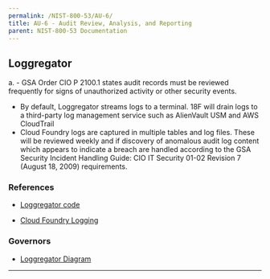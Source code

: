 ```yaml
---
permalink: /NIST-800-53/AU-6/
title: AU-6 - Audit Review, Analysis, and Reporting
parent: NIST-800-53 Documentation
---
```


## Loggregator
a. - GSA Order CIO P 2100.1 states audit records must be reviewed frequently for signs of unauthorized activity or other security events.
- By default, Loggregator streams logs to a terminal. 18F will drain logs to a third-party log management service such as AlienVault USM and AWS CloudTrail 
- Cloud Foundry logs are captured in multiple tables and log files.  These will be reviewed weekly and if discovery of anomalous audit log content which appears to indicate a breach are handled according to the GSA Security Incident Handling Guide: CIO IT Security 01-02 Revision 7 (August 18, 2009) requirements.  
 
### References

* [Loggregator code](https://github.com/cloudfoundry/loggregator)

* [Cloud Foundry Logging](https://docs.cloudfoundry.org/running/managing-cf/logging.html)

### Governors

* [Loggregator Diagram](https://raw.githubusercontent.com/cloudfoundry/loggregator/develop/docs/loggregator.png)

--------
